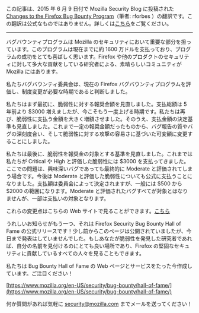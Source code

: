 この記事は、2015 年 6 月 9 日付で Mozilla Security Blog に投稿された [Changes to the Firefox Bug Bounty Program](https://blog.mozilla.org/security/2015/06/09/upcoming-changes-to-the-firefox-bug-bounty-program/)（筆者: rforbes ）の翻訳です。この翻訳は公式なものではありません。詳しくは[こちら](http://mozsec-jp.hatenablog.jp/entry/2015/09/11/025027)をご覧ください。

*****

バグバウンティプログラムは Mozilla のセキュリティにおいて重要な部分を担っています。このプログラムは現在までに約 1600 万ドルを支払っており、プログラムの成功をとても喜ばしく思います。Firefox や他のプロダクトのセキュリティに対して多大な貢献をしている研究者による、素晴らしいコミュニティが Mozilla にはあります。

私たちバグバウンティ委員会は、現在の Firefox バグバウンティプログラムを評価し、制度変更が必要な時期であると判断しました。

私たちはまず最初に、脆弱性に対する報奨金額を見直しました。支払総額は 5 年前より $3000 増えましたが、今こそもう一度上げる時期です。私たちは再び、脆弱性に支払う金額を大きく増額させました。そのうえ、支払金額の決定基準も見直しました。これまで一定の報奨金額だったものから、バグ報告の質やバグの深刻度合い、そして脆弱性に対する攻撃の容易さに基づいた可変額に変更することにしました。

私たちは最後に、脆弱性を報奨金の対象とする基準を見直しました。これまでは私たちが Critical や High と評価した脆弱性には $3000 を支払ってきました。ここでの問題は、興味深いバグであっても最終的に Moderate と評価されてしまう場合です。今後は Moderate と評価した脆弱性についても公式に支払うことになりました。支払額は委員会によって決定されますが、一般には $500 から $2000 の範囲になります。Moderate と評価されたバグすべてが対象とはなりませんが、一部は支払いの対象となります。

これらの変更点はこちらの Web サイトで見ることができます。[こちら](http://www.mozilla.org/en-US/security/client-bug-bounty/)

うれしいお知らせがもう一つ、それは Firefox Security Bug Bounty Hall of Fame の公式リリースです！少し前からこのページは公開されていましたが、今日まで発表はしていませんでした。もしあなたが脆弱性を発見した研究者であれば、自分の名前を見付けるのにとても良い場所であり、Firefox の堅固なセキュリティに貢献しているすべての人々を見ることもできます。

私たちは Bug Bounty Hall of Fame の Web ページとサービスをたった今作成しています。ご注目ください！

[https://www.mozilla.org/en-US/security/bug-bounty/hall-of-fame/](https://www.mozilla.org/en-US/security/bug-bounty/hall-of-fame/)

何か質問があれば気軽に [security@mozilla.com](security@mozilla.com) までメールを送ってください！
